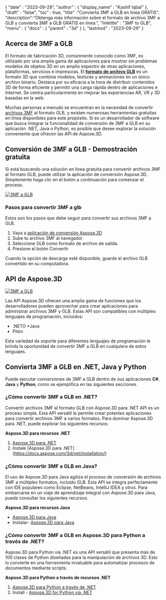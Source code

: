{
  "date" : "2023-09-29",
  "author" : {
    "display_name" : "Kashif Iqbal"
},
  "draft" : "false",
  "toc" : true,
  "title" :"Convierta 3MF a GLB en línea GRATIS",
  "description":"Obtenga más información sobre el formato de archivo 3MF a GLB y convierta 3MF a GLB GRATIS en línea.",
  "linktitle" : "3MF to GLB",
  "menu" : {
    "docs" : {
      "parent" : "3d"
}
},
  "lastmod" : "2023-09-29"
}

## Acerca de 3MF a GLB

El formato de fabricación 3D, comúnmente conocido como 3MF, es utilizado por una amplia gama de aplicaciones para mostrar sin problemas modelos de objetos 3D en un amplio espectro de otras aplicaciones, plataformas, servicios e impresoras. El **[formato de archivo GLB](/es/3d/glb/)** es un formato 3D que combina modelos, texturas y animaciones en un único archivo binario. Destaca por su eficacia a la hora de distribuir contenidos 3D de forma eficiente y permitir una carga rápida dentro de aplicaciones e Internet. Se centra particularmente en mejorar las experiencias AR, VR y 3D basadas en la web.

Muchas personas a menudo se encuentran en la necesidad de convertir [archivos 3MF](/es/3d/3mf/) al formato GLB, y existen numerosas herramientas gratuitas en línea disponibles para este propósito. Si es un desarrollador de software que busca integrar la funcionalidad de conversión de 3MF a GLB en su aplicación .NET, Java o Python, es posible que desee explorar la solución conveniente que ofrecen las API de Aspose.3D.

## Conversión de 3MF a GLB - Demostración gratuita

Si está buscando una solución en línea gratuita para convertir archivos 3MF al formato GLB, puede utilizar la aplicación de conversión Aspose.3D. Simplemente haga clic en el botón a continuación para comenzar el proceso.

[![3MF a GLB](../3mf-to-glb.png)](https://products.aspose.app/3d/conversion/3mf-to-glb/)

### Pasos para convertir 3MF a glb

Estos son los pasos que debe seguir para convertir sus archivos 3MF a GLB.

1. Vaya a [aplicación de conversión Aspose.3D](https://products.aspose.app/3d/conversion/3mf-to-glb/)
1. Sube tu archivo 3MF al navegador
1. Seleccione GLB como formato de archivo de salida.
1. Presione el botón Convertir

Cuando la opción de descarga esté disponible, guarde el archivo GLB convertido en su computadora.

## API de Aspose.3D

[![3MF a GLB](../try-aspose-3d.png)](https://products.aspose.com/3d/)

Las API Aspose.3D ofrecen una amplia gama de funciones que los desarrolladores pueden aprovechar para crear aplicaciones para administrar archivos 3MF y GLB. Estas API son compatibles con múltiples lenguajes de programación, incluidos:

* .NETO
*Java
* Pitón

Esta variedad de soporte para diferentes lenguajes de programación le brinda la oportunidad de convertir 3MF a GLB en cualquiera de estos lenguajes.

## Convierta 3MF a GLB en .NET, Java y Python

Puede ejecutar conversiones de 3MF a GLB dentro de sus aplicaciones **C#**, **Java** y **Python**, como se ejemplifica en las siguientes secciones.

### ¿Cómo convertir 3MF a GLB en .NET?

Convertir archivos 3MF al formato GLB con Aspose.3D para .NET API es un proceso simple. Esta API versátil le permite crear potentes aplicaciones para convertir archivos 3MF a varios formatos. Para dominar Aspose.3D para .NET, puede explorar los siguientes recursos:

**Aspose.3D para recursos .NET**

1. [Aspose.3D para .NET](https://products.aspose.com/3d/net/)
1. Instale [Aspose.3D para .NET] (https://docs.aspose.com/3d/net/installation/)

### ¿Cómo convertir 3MF a GLB en Java?

El uso de Aspose.3D para Java agiliza el proceso de conversión de archivos 3MF a múltiples formatos, incluido GLB. Esta API se integra perfectamente con IDE populares como Eclipse, NetBeans, IntelliJ IDEA y otros. Para embarcarse en un viaje de aprendizaje integral con Aspose.3D para Java, puede consultar los siguientes recursos.

**Aspose.3D para recursos Java**

* [Aspose.3D para Java](https://products.aspose.com/3d/java/)
* Instalar- [Aspose.3D para Java](https://docs.aspose.com/3d/java/installation/)

### ¿Cómo convertir 3MF a GLB en Aspose.3D para Python a través de .NET?

Aspose.3D para Python vía .NET es una API versátil que presenta más de 100 clases de Python diseñadas para la manipulación de archivos 3D. Esto lo convierte en una herramienta invaluable para automatizar procesos de documentos mediante scripts.

**Aspose.3D para Python a través de recursos .NET**

1. [Aspose.3D para Python a través de .NET](https://products.aspose.com/3d/python-net/)
1. Install - [Aspose.3D for Python via .NET](https://releases.aspose.com/3d/python-net/)
